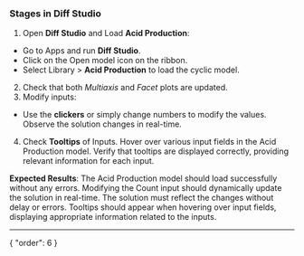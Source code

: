 ### Stages in Diff Studio

1. Open **Diff Studio** and Load **Acid Production**:
* Go to Apps and run **Diff Studio**.
* Click on the Open model icon on the ribbon.
* Select Library > **Acid Production** to load the cyclic model.
2. Check that both *Multiaxis* and *Facet* plots are updated.
3. Modify inputs:
* Use the **clickers** or simply change numbers to modify the values. Observe the solution changes in real-time.
4. Check **Tooltips** of Inputs. Hover over various input fields in the Acid Production model. Verify that tooltips are displayed correctly, providing relevant information for each input.

**Expected Results**: The Acid Production model should load successfully without any errors. Modifying the Count input should dynamically update the solution in real-time. The solution must reflect the changes without delay or errors. Tooltips should appear when hovering over input fields, displaying appropriate information related to the inputs.

---
{
  "order": 6
}